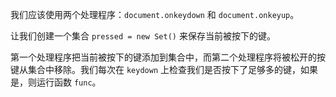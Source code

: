 
我们应该使用两个处理程序：`document.onkeydown` 和 `document.onkeyup`。

让我们创建一个集合 `pressed = new Set()` 来保存当前被按下的键。

第一个处理程序把当前被按下的键添加到集合中，而第二个处理程序将被松开的按键从集合中移除。我们每次在 `keydown` 上检查我们是否按下了足够多的键，如果是，则运行函数 `func`。
